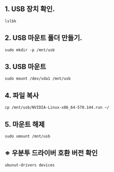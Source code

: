 ## 1. USB 장치 확인.
```
lslbk
```

## 2. USB 마운트 폴더 만들기.
```
sudo mkdir -p /mnt/usb
```

## 3. USB 마운트 
```
sudo mount /dev/sda1 /mnt/usb
```

## 4. 파일 복사 
```
cp /mnt/usb/NVIDIA-Linux-x86_64-570.144.run ~/
```

## 5. 마운트 해제 
```
sudo umount /mnt/usb
```

## ※ 우분투 드라이버 호환 버전 확인 
```
ubunut-drivers devices
```
